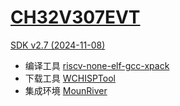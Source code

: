 ﻿# [CH32V307EVT](https://www.wch.cn/downloads/CH32V307EVT_ZIP.html)

[SDK v2.7 (2024-11-08)](https://www.wch.cn/downloads/CH32V307EVT_ZIP.html)

* 编译工具 [riscv-none-elf-gcc-xpack](https://github.com/SoCXin/riscv-none-elf-gcc-xpack)
* 下载工具 [WCHISPTool](https://www.wch.cn/downloads/WCHISPTool_Setup_exe.html)
* 集成环境 [MounRiver](http://www.mounriver.com/)
